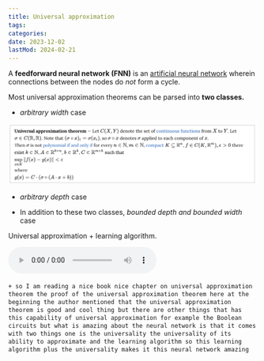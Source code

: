 ```yaml
---
title: Universal approximation
tags:
categories:
date: 2023-12-02
lastMod: 2024-02-21
---
```

A **feedforward neural network (FNN)** is an [artificial neural network](https://www.wikiwand.com/en/Artificial_neural_network) wherein connections between the nodes do *not* form a cycle.

Most universal approximation theorems can be parsed into **two classes.**

  + *arbitrary width* case

![Screenshot 2023-06-14 at 4.06.06 PM.png](/assets/screenshot_2023-06-14_at_4.06.06_pm_1686738971547_0.png)

  + *arbitrary depth* case

  + In addition to these two classes, *bounded depth and bounded width* case

Universal approximation + learning algorithm.

![🪵 Neural network.m4a](/assets/🪵_neural_network_1704987504697_0.m4a)

    + so I am reading a nice book nice chapter on universal approximation theorem the proof of the universal approximation theorem here at the beginning the author mentioned that the universal approximation theorem is good and cool thing but there are other things that has this capability of universal approximation for example the Boolean circuits but what is amazing about the neural network is that it comes with two things one is the universality the universality of its ability to approximate and the learning algorithm so this learning algorithm plus the universality makes it this neural network amazing




